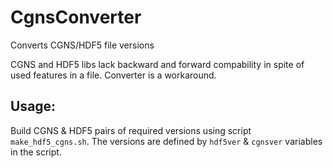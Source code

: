 # CgnsConverter
Converts CGNS/HDF5 file versions

CGNS and HDF5 libs lack backward and forward compability in spite of used features in a file. Converter is a workaround.

## Usage:

Build CGNS & HDF5 pairs of required versions using script `make_hdf5_cgns.sh`. The versions are defined by `hdf5ver` & `cgnsver` variables in the script.
